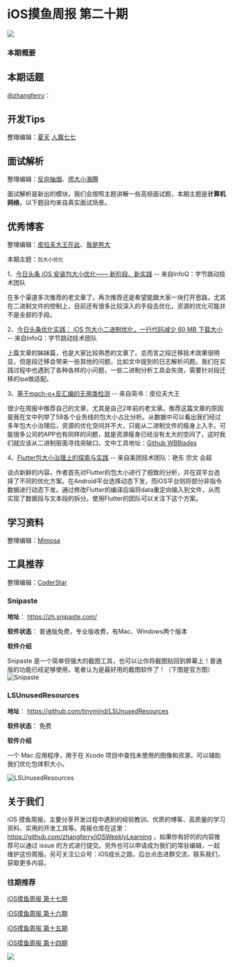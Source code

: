 # iOS摸鱼周报 第二十期

![](https://gitee.com/zhangferry/Images/raw/master/gitee/iOS摸鱼周报模板.png)

### 本期概要

> 

## 本期话题

[@zhangferry](https://zhangferry.com)：

## 开发Tips

整理编辑：[夏天](https://juejin.cn/user/3298190611456638) [人魔七七](https://github.com/renmoqiqi)



## 面试解析

整理编辑：[反向抽烟](opooc.com)、[师大小海腾](https://juejin.cn/user/782508012091645)

面试解析是新出的模块，我们会按照主题讲解一些高频面试题，本期主题是**计算机网络**，以下题目均来自真实面试场景。

## 优秀博客

整理编辑：[皮拉夫大王在此](https://www.jianshu.com/u/739b677928f7)、[我是熊大](https://juejin.cn/user/1151943916921885)

本期主题：`包大小优化`

1、[今日头条 iOS 安装包大小优化—— 新阶段、新实践](https://www.infoq.cn/article/iowjwhbirqeobzf5m2o8) -- 来自InfoQ：字节跳动技术团队


在多个渠道多次推荐的老文章了，再次推荐还是希望能跟大家一块打开思路，尤其在二进制文件的控制上，目前还有很多比较深入的手段去优化，资源的优化可能并不是全部的手段。


2、[今日头条优化实践： iOS 包大小二进制优化，一行代码减少 60 MB 下载大小](https://www.infoq.cn/article/XUJL32hTDKYqAKz0hkMM) -- 来自InfoQ：字节跳动技术团队


上篇文章的姊妹篇，也是大家比较熟悉的文章了。总而言之段迁移技术效果很明显，但是段迁移会带来一些其他的问题，比如文中提到的日志解析问题。我们在实践过程中也遇到了各种各样的小问题，一些二进制分析工具会失效，需要针对段迁移的ipa做适配。


3、[基于mach-o+反汇编的无用类检测](https://www.jianshu.com/p/c41ad330e81c) -- 来自简书：皮拉夫大王


很少在周报中推荐自己的文章，尤其是自己2年前的老文章。推荐这篇文章的原因是我在文中列举了58各个业务线的包大小占比分析。从数据中可以看出我们经过多年包大小治理后，资源的优化空间并不大，只能从二进制文件的瘦身上入手。可能很多公司的APP也有同样的问题，就是资源瘦身已经没有太大的空间了，这时我们就应该从二进制层面寻找突破口。文中工具地址：[Github WBBlades](https://github.com/wuba/WBBlades)


4、[Flutter包大小治理上的探索与实践](https://tech.meituan.com/2020/09/18/flutter-in-meituan.html) -- 来自美团技术团队：艳东 宗文 会超


谈点新鲜的内容。作者首先对Flutter的包大小进行了细致的分析，并在双平台选择了不同的优化方案。在Android平台选择动态下发，而iOS平台则将部分非指令数据进行动态下发。通过修改Flutter的编译后端将data重定向输入到文件，从而实现了数据段与文本段的拆分。使用Flutter的团队可以关注下这个方案。


## 学习资料

整理编辑：[Mimosa](https://juejin.cn/user/1433418892590136)



## 工具推荐

整理编辑：[CoderStar](https://juejin.cn/user/588993964541288/posts)
### Snipaste
**地址**： https://zh.snipaste.com/

**软件状态**： 普通版免费，专业版收费，有Mac、Windows两个版本

**软件介绍**

Snipaste 是一个简单但强大的截图工具，也可以让你将截图贴回到屏幕上！普通版的功能已经足够使用，笔者认为是最好用的截图软件了！（下图是官方图）
![Snipaste](https://gitee.com/zhangferry/Images/raw/master/iOSWeeklyLearning/N3QEb3VA.png)
### LSUnusedResources
**地址**： https://github.com/tinymind/LSUnusedResources

**软件状态**： 免费

**软件介绍**

一个 Mac 应用程序，用于在 Xcode 项目中查找未使用的图像和资源，可以辅助我们优化包体积大小。

![LSUnusedResources](https://gitee.com/zhangferry/Images/raw/master/iOSWeeklyLearning/LSUnusedResourcesExample.png)

## 关于我们

iOS 摸鱼周报，主要分享开发过程中遇到的经验教训、优质的博客、高质量的学习资料、实用的开发工具等。周报仓库在这里：https://github.com/zhangferry/iOSWeeklyLearning ，如果你有好的的内容推荐可以通过 issue 的方式进行提交。另外也可以申请成为我们的常驻编辑，一起维护这份周报。另可关注公众号：iOS成长之路，后台点击进群交流，联系我们，获取更多内容。

### 往期推荐

[iOS摸鱼周报 第十七期](https://mp.weixin.qq.com/s/3vukUOskJzoPyES2R7rJNg)

[iOS摸鱼周报 第十六期](https://mp.weixin.qq.com/s/nuij8iKsARAF2rLwkVtA8w)

[iOS摸鱼周报 第十五期](https://mp.weixin.qq.com/s/6thW_YKforUy_EMkX0OVxA)

[iOS摸鱼周报 第十四期](https://mp.weixin.qq.com/s/br4DUrrtj9-VF-VXnTIcZw)

![](https://gitee.com/zhangferry/Images/raw/master/gitee/wechat_official.png)
